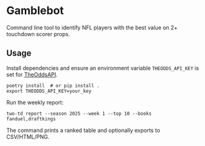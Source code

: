 # Gamblebot

Command line tool to identify NFL players with the best value on 2+ touchdown scorer props.

## Usage

Install dependencies and ensure an environment variable `THEODDS_API_KEY` is set for [TheOddsAPI](https://theoddsapi.com/).

```
poetry install  # or pip install .
export THEODDS_API_KEY=your_key
```

Run the weekly report:

```
two-td report --season 2025 --week 1 --top 10 --books fanduel,draftkings
```

The command prints a ranked table and optionally exports to CSV/HTML/PNG.
